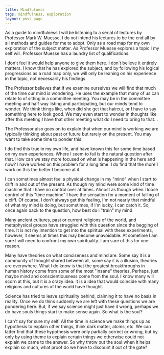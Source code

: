 ```yaml
---
title: Mindfulness
tags: mindfulness, exploration
layout: post_page
---
```



As a guide to mindfulness I will be listening to a serial of lectures by Professor Mark W. Muesse.  I do not intend his lectures to be the end all by all methods and guides for me to adopt.  Only as a road map for my own exploration of the subject matter.  As Professor Muesse explores a topic I my self will.  Professor Muesse has a laundry list of qualifications.

I don't feel it would help anyone to give them here.  I don't believe it entirely matters.  I know that he has explored the subject, and by following his logical progressions as a road map only, we will only be leaning on his experience in the topic, not necessarily his findings.

The Professor believes that if we examine ourselves we will find that much of the time our mind is wondering. He uses the example that many of us can relate to of sitting in a committee meeting. You may be in the committee meeting and half way listing and participating, but our minds tend to wonder. We think things like, when did she get that haircut, or I have to say something here to look good.  We may even start to wonder in thoughts like after this meeting I have that other meeting what do I need to bring to that...

The Professor also goes on to explain that when our mind is working we are typically thinking about past or future but rarely on the present.  You may want to take some time to ponder this.

I do find this true in my own life, and have known this for some time based on my own experiences.  Where I seem to fail is the natural question after that.  How can we stay more focused on what is happening in the here and now? I have worked on this problem for a long time.  I do find that the more I work on this the better I become at it.

I can sometimes almost feel a physical change in my "mind" when I start to drift in and out of the present.  As though my mind were some kind of time machine that I have no control over at times.  Almost as though when I loose control of this "time machine" I have the sensation for a moment of falling of a cliff.  Of course, I don't always get this feeling, I'm not nearly that mindful of what my mind is doing, but sometimes, if I'm lucky, I can catch it.  So, once again back to the question, how best do I "train" my mind.

Many ancient cultures, past or current religions of the world, and metaphysical groups have struggled with this question since the begging of time.  It is not my intention to get into the spiritual with these experiments, however, it seems at times this may become unavoidable.  At sometime I am sure I will need to confront my own spirituality.  I am sure of this for one reason.

Many have theories on what conciseness and mind are.  Some say it is a community of thought shared between all, some say it is a illusion, theories are everywhere.  What I do know is that the greatest breakthroughs in human history come from some of the most "insane" theories.  Perhaps, just maybe mind and conscientiousness come from the soul.  I know many will scorn at this, but it is a crazy idea.  It is a idea that would coincide with many religions and cultures of the world have thought.

Science has tried to leave spirituality behind, claiming it to have no basis in reality.  Once we do thins suddenly we are left with these questions we are pondering here.  But, if we say science might just have it wrong, perhaps we do have souls things start to make sense again.  So what is the soul?

I can't say for sure my self.  All the time in science we make things up as hypothesis to explain other things, think dark matter, atoms, etc.  We can latter find that these hypothesis were only partially correct or wrong, but by only by using theme to explain certain things we otherwise could not explain we came to the answer.  So why throw out the soul when it helps explain so much, what proof do we have to discount it out of the gate?